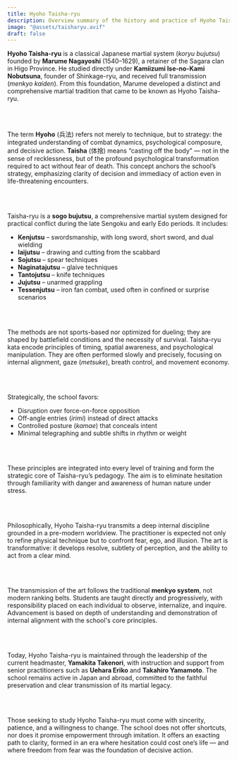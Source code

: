 ```yaml
---
title: Hyoho Taisha-ryu
description: Overview summary of the history and practice of Hyoho Taisha-ryu
image: "@assets/taisharyu.avif"
draft: false
---
```


**Hyoho Taisha-ryu** is a classical Japanese martial system (*koryu bujutsu*) founded by **Marume Nagayoshi** (1540–1629), a retainer of the Sagara clan in Higo Province. He studied directly under **Kamiizumi Ise-no-Kami Nobutsuna**, founder of Shinkage-ryu, and received full transmission (*menkyo kaiden*). From this foundation, Marume developed a distinct and comprehensive martial tradition that came to be known as Hyoho Taisha-ryu.

<br><br>

The term **Hyoho** (兵法) refers not merely to technique, but to strategy: the integrated understanding of combat dynamics, psychological composure, and decisive action. **Taisha** (体捨) means “casting off the body” — not in the sense of recklessness, but of the profound psychological transformation required to act without fear of death. This concept anchors the school’s strategy, emphasizing clarity of decision and immediacy of action even in life-threatening encounters.

<br><br>

Taisha-ryu is a **sogo bujutsu**, a comprehensive martial system designed for practical conflict during the late Sengoku and early Edo periods. It includes:

- **Kenjutsu** – swordsmanship, with long sword, short sword, and dual wielding  
- **Iaijutsu** – drawing and cutting from the scabbard  
- **Sojutsu** – spear techniques  
- **Naginatajutsu** – glaive techniques  
- **Tantojutsu** – knife techniques  
- **Jujutsu** – unarmed grappling  
- **Tessenjutsu** – iron fan combat, used often in confined or surprise scenarios  

<br><br>

The methods are not sports-based nor optimized for dueling; they are shaped by battlefield conditions and the necessity of survival. Taisha-ryu kata encode principles of timing, spatial awareness, and psychological manipulation. They are often performed slowly and precisely, focusing on internal alignment, gaze (*metsuke*), breath control, and movement economy.

<br><br>

Strategically, the school favors:

- Disruption over force-on-force opposition  
- Off-angle entries (*irimi*) instead of direct attacks  
- Controlled posture (*kamae*) that conceals intent  
- Minimal telegraphing and subtle shifts in rhythm or weight  

<br><br>

These principles are integrated into every level of training and form the strategic core of Taisha-ryu’s pedagogy. The aim is to eliminate hesitation through familiarity with danger and awareness of human nature under stress.

<br><br>

Philosophically, Hyoho Taisha-ryu transmits a deep internal discipline grounded in a pre-modern worldview. The practitioner is expected not only to refine physical technique but to confront fear, ego, and illusion. The art is transformative: it develops resolve, subtlety of perception, and the ability to act from a clear mind.

<br><br>

The transmission of the art follows the traditional **menkyo system**, not modern ranking belts. Students are taught directly and progressively, with responsibility placed on each individual to observe, internalize, and inquire. Advancement is based on depth of understanding and demonstration of internal alignment with the school's core principles.

<br><br>

Today, Hyoho Taisha-ryu is maintained through the leadership of the current headmaster, **Yamakita Takenori**, with instruction and support from senior practitioners such as **Uehara Eriko** and **Takahiro Yamamoto**. The school remains active in Japan and abroad, committed to the faithful preservation and clear transmission of its martial legacy.

<br><br>

Those seeking to study Hyoho Taisha-ryu must come with sincerity, patience, and a willingness to change. The school does not offer shortcuts, nor does it promise empowerment through imitation. It offers an exacting path to clarity, formed in an era where hesitation could cost one’s life — and where freedom from fear was the foundation of decisive action.
